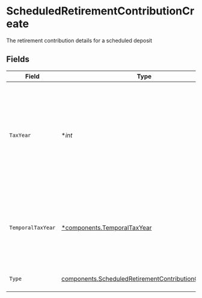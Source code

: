 # ScheduledRetirementContributionCreate

The retirement contribution details for a scheduled deposit


## Fields

| Field                                                                                                                                             | Type                                                                                                                                              | Required                                                                                                                                          | Description                                                                                                                                       | Example                                                                                                                                           |
| ------------------------------------------------------------------------------------------------------------------------------------------------- | ------------------------------------------------------------------------------------------------------------------------------------------------- | ------------------------------------------------------------------------------------------------------------------------------------------------- | ------------------------------------------------------------------------------------------------------------------------------------------------- | ------------------------------------------------------------------------------------------------------------------------------------------------- |
| `TaxYear`                                                                                                                                         | **int*                                                                                                                                            | :heavy_minus_sign:                                                                                                                                | An explicit tax year value. The current year is always valid; and the prior year is valid only before the tax deadline. Must be in "YYYY" format. | 2024                                                                                                                                              |
| `TemporalTaxYear`                                                                                                                                 | [*components.TemporalTaxYear](../../models/components/temporaltaxyear.md)                                                                         | :heavy_minus_sign:                                                                                                                                | A temporal tax year value. This will always evaluate to a year based on the date the transfer was initiated.                                      | CURRENT_CALENDAR_YEAR                                                                                                                             |
| `Type`                                                                                                                                            | [components.ScheduledRetirementContributionCreateType](../../models/components/scheduledretirementcontributioncreatetype.md)                      | :heavy_check_mark:                                                                                                                                | The type of retirement contribution.                                                                                                              | REGULAR                                                                                                                                           |